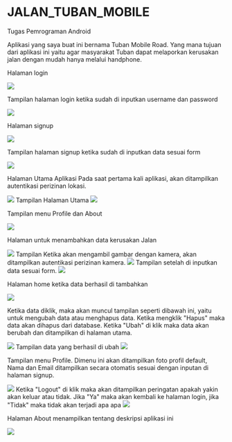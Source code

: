 # JALAN_TUBAN_MOBILE
 Tugas Pemrograman Android

Aplikasi yang saya buat ini bernama Tuban Mobile Road. Yang mana tujuan dari aplikasi ini yaitu agar masyarakat Tuban dapat melaporkan
kerusakan jalan dengan mudah hanya melalui handphone.

Halaman login

<img src="https://github.com/MAbdulAziz0122/Tuban_Mobile_Road_Final/blob/master/login.png" >

Tampilan halaman login ketika sudah di inputkan username dan password

<img src="https://github.com/MAbdulAziz0122/Tuban_Mobile_Road_Final/blob/master/login2.png" >

Halaman signup

<img src="https://github.com/MAbdulAziz0122/Tuban_Mobile_Road_Final/blob/master/signup.png" >

Tampilan halaman signup ketika sudah di inputkan data sesuai form

<img src="https://github.com/MAbdulAziz0122/Tuban_Mobile_Road_Final/blob/master/signup2.png" >


Halaman Utama Aplikasi
Pada saat pertama kali aplikasi, akan ditampilkan autentikasi perizinan lokasi.

<img src="https://github.com/MAbdulAziz0122/Tuban_Mobile_Road_Final/blob/master/location_permission.png" >
Tampilan Halaman Utama

<img src="https://github.com/MAbdulAziz0122/Tuban_Mobile_Road_Final/blob/master/home.png" >

Tampilan menu Profile dan About

<img src="https://github.com/MAbdulAziz0122/Tuban_Mobile_Road_Final/blob/master/home2.png" >


Halaman untuk menambahkan data kerusakan Jalan

<img src="https://github.com/MAbdulAziz0122/Tuban_Mobile_Road_Final/blob/master/add.png" >
Tampilan Ketika akan mengambil gambar dengan kamera, akan ditampilkan autentikasi perizinan kamera.

<img src="https://github.com/MAbdulAziz0122/Tuban_Mobile_Road_Final/blob/master/camera_permission.png" >
Tampilan setelah di inputkan data sesuai form.

<img src="https://github.com/MAbdulAziz0122/Tuban_Mobile_Road_Final/blob/master/add2.png" >

Halaman home ketika data berhasil di tambahkan

<img src="https://github.com/MAbdulAziz0122/Tuban_Mobile_Road_Final/blob/master/home3.png" >

Ketika data diklik, maka akan muncul tampilan seperti dibawah ini, yaitu untuk mengubah data atau menghapus data. Ketika mengklik "Hapus" maka data akan dihapus dari database. Ketika "Ubah" di klik maka data akan berubah dan ditampilkan di halaman utama.

<img src="https://github.com/MAbdulAziz0122/Tuban_Mobile_Road_Final/blob/master/add3.png" >
Tampilan data yang berhasil di ubah

<img src="https://github.com/MAbdulAziz0122/Tuban_Mobile_Road_Final/blob/master/home4.png" >

Tampilan menu Profile. Dimenu ini akan ditampilkan foto profil default, Nama dan Email ditampilkan secara otomatis sesuai dengan inputan di halaman signup.

<img src="https://github.com/MAbdulAziz0122/Tuban_Mobile_Road_Final/blob/master/profile.png" >
Ketika "Logout" di klik maka akan ditampilkan peringatan apakah yakin akan keluar atau tidak. Jika "Ya" maka akan kembali ke halaman login, jika "Tidak" maka tidak akan terjadi apa apa

<img src="https://github.com/MAbdulAziz0122/Tuban_Mobile_Road_Final/blob/master/profile_logout.png" >

Halaman About menampilkan tentang deskripsi aplikasi ini

<img src="https://github.com/MAbdulAziz0122/Tuban_Mobile_Road_Final/blob/master/about.png" >
